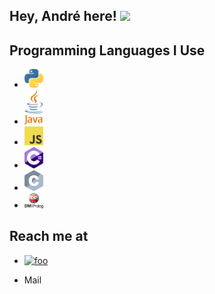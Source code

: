 ## Hey, André here! <img src="https://media.giphy.com/media/hvRJCLFzcasrR4ia7z/giphy.gif" width="25px">

## Programming Languages I Use
<!-- * Python <img src = https://github.com/andregossip/andregossip/blob/main/images/python.svg width='30'/>
* Java <img src = https://github.com/andregossip/andregossip/blob/main/images/java.svg width=30>
* JavaScript <img src = https://github.com/andregossip/andregossip/blob/main/images/javascript.svg width=30>
* C# <img src= https://github.com/andregossip/andregossip/blob/main/images/c-sharp.svg width=30>
* C <img src= https://github.com/andregossip/andregossip/blob/main/images/c.svg width=30>
* Prolog <img src= https://github.com/andregossip/andregossip/blob/main/images/prolog.svg width=30> -->

* <img src = https://github.com/andregossip/andregossip/blob/main/images/python.svg width='30'/>
* <img src = https://github.com/andregossip/andregossip/blob/main/images/java.svg width=30>
* <img src = https://github.com/andregossip/andregossip/blob/main/images/javascript.svg width=30>
* <img src= https://github.com/andregossip/andregossip/blob/main/images/c-sharp.svg width=30>
* <img src= https://github.com/andregossip/andregossip/blob/main/images/c.svg width=30>
* <img src= https://github.com/andregossip/andregossip/blob/main/images/prolog2.png width=30>

## Reach me at
<!-- * ![<img src= https://github.com/andregossip/andregossip/blob/main/images/linkedin.svg width=30>](https://img.shields.io/badge/-André_Christofferson-blue?style=flat-square&logo=Linkedin&logoColor=white&link=https://www.linkedin.com/in/andr%C3%A9-christofferson-228b4a7b/) -->
* [![foo](<img src= https://github.com/andregossip/andregossip/blob/main/images/linkedin.svg width=30>)](https://www.linkedin.com/in/andr%C3%A9-christofferson-228b4a7b/)

* Mail
